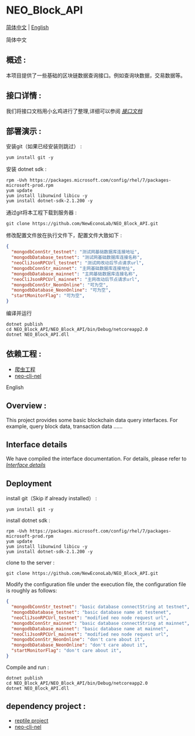 # NEO_Block_API
[简体中文](#zh) |    [English](#en) 

<a name="zh">简体中文</a>
## 概述 :
本项目提供了一些基础的区块链数据查询接口。例如查询块数据，交易数据等。

## 接口详情 :
我们将接口文档用小幺鸡进行了整理,详细可以参阅 _[接口文档](http://www.xiaoyaoji.cn/doc/1IoeLt6k57)_

## 部署演示 :

安装git（如果已经安装则跳过） :
```
yum install git -y
```

安装 dotnet sdk :
```
rpm -Uvh https://packages.microsoft.com/config/rhel/7/packages-microsoft-prod.rpm
yum update
yum install libunwind libicu -y
yum install dotnet-sdk-2.1.200 -y
```

通过git将本工程下载到服务器 :
```
git clone https://github.com/NewEconoLab/NEO_Block_API.git
```

修改配置文件放在执行文件下，配置文件大致如下 :
```json
{
  "mongodbConnStr_testnet": "测试网基础数据库连接地址",
  "mongodbDatabase_testnet": "测试网基础数据库连接名称",
  "neoCliJsonRPCUrl_testnet": "测试网改动后节点请求url",
  "mongodbConnStr_mainnet": "主网基础数据库连接地址",
  "mongodbDatabase_mainnet": "主网基础数据库连接名称",
  "neoCliJsonRPCUrl_mainnet": "主网改动后节点请求url",
  "mongodbConnStr_NeonOnline": "可为空",
  "mongodbDatabase_NeonOnline": "可为空",
  "startMonitorFlag": "可为空",
}
```

编译并运行
```
dotnet publish
cd NEO_Block_API/NEO_Block_API/bin/Debug/netcoreapp2.0
dotnet NEO_Block_API.dll
```

## 依赖工程 :
- [爬虫工程](https://github.com/NewEconoLab/NeoBlock-Mongo-Storage)
- [neo-cli-nel](https://github.com/NewEconoLab/neo-cli-nel) 

<a name="en">English</a>
## Overview :
This project provides some basic blockchain data query interfaces. For example, query block data, transaction data ……

## Interface details
We have compiled the interface documentation. For details, please refer to _[Interface details](http://www.xiaoyaoji.cn/doc/2veptPpn9o/edit)_

## Deployment

install git（Skip if already installed） :
```
yum install git -y
```

install dotnet sdk :
```
rpm -Uvh https://packages.microsoft.com/config/rhel/7/packages-microsoft-prod.rpm
yum update
yum install libunwind libicu -y
yum install dotnet-sdk-2.1.200 -y
```

clone to the server :
```
git clone https://github.com/NewEconoLab/NEO_Block_API.git
```

Modify the configuration file under the execution file, the configuration file is roughly as follows:
```json
{
  "mongodbConnStr_testnet": "basic database connectString at testnet",
  "mongodbDatabase_testnet": "basic database name at testenet",
  "neoCliJsonRPCUrl_testnet": "modified neo node request url",
  "mongodbConnStr_mainnet": "basic database connectString at mainnet",
  "mongodbDatabase_mainnet": "basic database name at mainnet",
  "neoCliJsonRPCUrl_mainnet": "modified neo node request url",
  "mongodbConnStr_NeonOnline": "don't care about it",
  "mongodbDatabase_NeonOnline": "don't care about it",
  "startMonitorFlag": "don't care about it",
}
```

Compile and run :
```
dotnet publish
cd NEO_Block_API/NEO_Block_API/bin/Debug/netcoreapp2.0
dotnet NEO_Block_API.dll
```

## dependency project :
- [reptile project](https://github.com/NewEconoLab/NeoBlock-Mongo-Storage)
- [neo-cli-nel](https://github.com/NewEconoLab/neo-cli-nel) 

